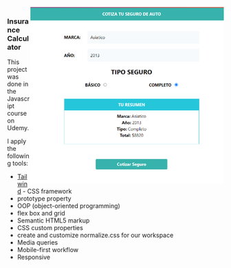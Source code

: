 <a href="https://insurance-calculator-jade.vercel.app/">
<img align="right" width="450" src="https://github.com/Dario2303/insurance-calculator/blob/main/screenshot.png"/>
</a>
 
### Insurance Calculator

This project was done in the Javascript course on Udemy.

I apply the following tools: 

- [Tailwind](https://tailwindcss.com/) - CSS framework
- prototype property
- OOP (object-oriented programming)
- flex box and grid
- Semantic HTML5 markup
- CSS custom properties
- create and customize normalize.css for our workspace
- Media queries
- Mobile-first workflow
- Responsive
